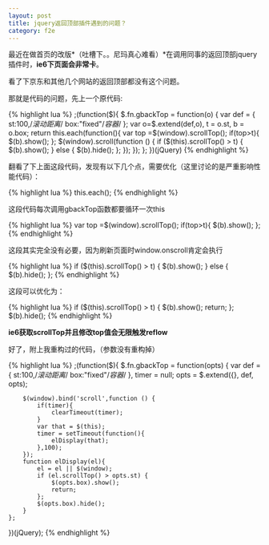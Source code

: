 ```yaml
---
layout: post
title: jquery返回顶部插件遇到的问题？
category: f2e
---
```


最近在做首页的改版*（吐槽下。。尼玛真心难看）*在调用同事的返回顶部jquery插件时，**ie6下页面会非常卡**。  

看了下京东和其他几个网站的返回顶部都没有这个问题。

那就是代码的问题，先上一个原代码:

{% highlight lua %}
;(function($){
	$.fn.gbackTop = function(o) {
		var def = { 
			st:100,/*滚动距离*/
			box:"fixed"/*容器*/
			};
		var o=$.extend(def,o),
			t = o.st,
			b = o.box;
		return this.each(function(){
			var top =$(window).scrollTop();
			if(top>t){
				$(b).show();
			};
			$(window).scroll(function () {
				if ($(this).scrollTop() > t) {
					$(b).show();
				} else {
					$(b).hide();
				};
			});
		});
	};
})(jQuery)
{% endhighlight %}

翻看了下上面这段代码，发现有以下几个点，需要优化（这里讨论的是严重影响性能代码）：

{% highlight lua %}
this.each();
{% endhighlight %}

这段代码每次调用gbackTop函数都要循环一次this


{% highlight lua %}
var top =$(window).scrollTop();
if(top>t){
	$(b).show();
};
{% endhighlight %}

这段其实完全没有必要，因为刷新页面时window.onscroll肯定会执行

{% highlight lua %}
if ($(this).scrollTop() > t) {
	$(b).show();
} else {
	$(b).hide();
};
{% endhighlight %}

这段可以优化为：

{% highlight lua %}
if ($(this).scrollTop() > t) {
	$(b).show();
	return;
};
$(b).hide();
{% endhighlight %}


**ie6获取scrollTop并且修改top值会无限触发reflow**

好了，附上我重构过的代码，（参数没有重构掉）

{% highlight lua %}
;(function($){
	$.fn.gbackTop = function(opts) {
		var def = { 
			st:100,/*滚动距离*/
			box:"fixed"/*容器*/
		},
		timer = null;
		opts = $.extend({}, def, opts);
		
		$(window).bind('scroll',function () {
			if(timer){
				clearTimeout(timer);
			}
			var that = $(this);
			timer = setTimeout(function(){
				elDisplay(that);	
			},100);			
		});
		function elDisplay(el){
			el = el || $(window);
			if (el.scrollTop() > opts.st) {
				$(opts.box).show();
				return;
			};
			$(opts.box).hide();
		}
	};
})(jQuery);
{% endhighlight %}
